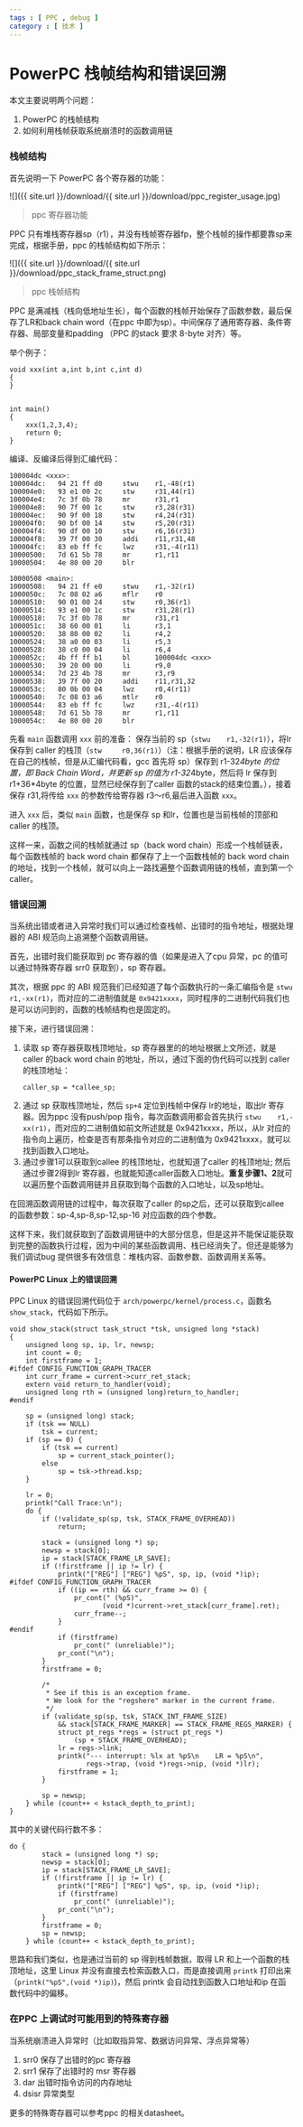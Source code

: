 ```yaml
---
tags : [ PPC , debug ]
category : [ 技术 ]
---
```


PowerPC 栈帧结构和错误回溯
==============================


本文主要说明两个问题：
1. PowerPC 的栈帧结构
2. 如何利用栈帧获取系统崩溃时的函数调用链


### 栈帧结构

首先说明一下 PowerPC 各个寄存器的功能：

![]({{ site.url }}/download/{{ site.url }}/download/ppc_register_usage.jpg)
>ppc 寄存器功能

PPC 只有堆栈寄存器sp（r1），并没有栈帧寄存器fp，整个栈帧的操作都要靠sp来完成，根据手册，ppc 的栈帧结构如下所示：

![]({{ site.url }}/download/{{ site.url }}/download/ppc_stack_frame_struct.png)
>ppc 栈帧结构

PPC 是满减栈（栈向低地址生长），每个函数的栈帧开始保存了函数参数，最后保存了LR和back chain word（在ppc 中即为sp）。中间保存了通用寄存器、条件寄存器、局部变量和padding （PPC 的stack 要求 8-byte 对齐）等。

举个例子：

```
void xxx(int a,int b,int c,int d)
{                                
}                                
                                 
                                 
int main()                       
{                                
    xxx(1,2,3,4);                
    return 0;                    
}                                
```

编译、反编译后得到汇编代码：

```
100004dc <xxx>:                                   
100004dc:   94 21 ff d0     stwu    r1,-48(r1)    
100004e0:   93 e1 00 2c     stw     r31,44(r1)    
100004e4:   7c 3f 0b 78     mr      r31,r1        
100004e8:   90 7f 00 1c     stw     r3,28(r31)    
100004ec:   90 9f 00 18     stw     r4,24(r31)    
100004f0:   90 bf 00 14     stw     r5,20(r31)    
100004f4:   90 df 00 10     stw     r6,16(r31)    
100004f8:   39 7f 00 30     addi    r11,r31,48    
100004fc:   83 eb ff fc     lwz     r31,-4(r11)   
10000500:   7d 61 5b 78     mr      r1,r11        
10000504:   4e 80 00 20     blr                   
                                                  
10000508 <main>:                                  
10000508:   94 21 ff e0     stwu    r1,-32(r1)    
1000050c:   7c 08 02 a6     mflr    r0            
10000510:   90 01 00 24     stw     r0,36(r1)     
10000514:   93 e1 00 1c     stw     r31,28(r1)    
10000518:   7c 3f 0b 78     mr      r31,r1        
1000051c:   38 60 00 01     li      r3,1          
10000520:   38 80 00 02     li      r4,2          
10000524:   38 a0 00 03     li      r5,3          
10000528:   38 c0 00 04     li      r6,4          
1000052c:   4b ff ff b1     bl      100004dc <xxx>
10000530:   39 20 00 00     li      r9,0          
10000534:   7d 23 4b 78     mr      r3,r9         
10000538:   39 7f 00 20     addi    r11,r31,32    
1000053c:   80 0b 00 04     lwz     r0,4(r11)     
10000540:   7c 08 03 a6     mtlr    r0            
10000544:   83 eb ff fc     lwz     r31,-4(r11)   
10000548:   7d 61 5b 78     mr      r1,r11        
1000054c:   4e 80 00 20     blr                   
```

先看 `main` 函数调用 `xxx` 前的准备： 保存当前的 sp（`stwu    r1,-32(r1)`），将lr 保存到 caller 的栈顶（`stw     r0,36(r1)`）（注：根据手册的说明，LR 应该保存在自己的栈帧，但是从汇编代码看，gcc 首先将 sp）保存到 r1-32*4byte 的位置，即 Back Chain Word，并更新 sp 的值为 r1-32*4byte，然后将 lr 保存到 r1+36*4byte 的位置，显然已经保存到了caller 函数的stack的结束位置。），接着保存 r31,将传给 `xxx` 的参数传给寄存器 r3～r6,最后进入函数 `xxx`。

进入 `xxx` 后，类似 `main` 函数，也是保存 sp 和lr，位置也是当前栈帧的顶部和caller 的栈顶。

这样一来，函数之间的栈帧就通过 sp（back word chain）形成一个栈帧链表，每个函数栈帧的 back word chain 都保存了上一个函数栈帧的 back word chain 的地址，找到一个栈帧，就可以向上一路找遍整个函数调用链的栈帧，直到第一个 caller。


### 错误回溯

当系统出错或者进入异常时我们可以通过检查栈帧、出错时的指令地址，根据处理器的 ABI 规范向上追溯整个函数调用链。

首先，出错时我们能获取到 pc 寄存器的值（如果是进入了cpu 异常，pc 的值可以通过特殊寄存器 srr0 获取到），sp 寄存器。

其次，根据 ppc 的 ABI 规范我们已经知道了每个函数执行的一条汇编指令是 `stwu    r1,-xx(r1)`，而对应的二进制值就是 `0x9421xxxx`，同时程序的二进制代码我们也是可以访问到的，函数的栈帧结构也是固定的。

接下来，进行错误回溯：
 
1. 读取 sp 寄存器获取栈顶地址，sp 寄存器里的的地址根据上文所述，就是caller 的back word chain 的地址，所以，通过下面的伪代码可以找到 caller 的栈顶地址：
    ```
    caller_sp = *callee_sp;
    ```
2. 通过 sp 获取栈顶地址，然后 `sp+4` 定位到栈帧中保存 lr的地址，取出lr 寄存器。因为ppc 没有push/pop 指令，每次函数调用都会首先执行 `stwu    r1,-xx(r1)`，而对应的二进制值如前文所述就是 0x9421xxxx，所以，从lr 对应的指令向上遍历，检查是否有那条指令对应的二进制值为 0x9421xxxx，就可以找到函数入口地址。
3. 通过步骤1可以获取到callee 的栈顶地址，也就知道了caller 的栈顶地址; 然后通过步骤2得到lr 寄存器，也就能知道caller函数入口地址。**重复步骤1、2**就可以遍历整个函数调用链并且获取到每个函数的入口地址，以及sp地址。

在回溯函数调用链的过程中，每次获取了caller 的sp之后，还可以获取到callee 的函数参数：sp-4,sp-8,sp-12,sp-16 对应函数的四个参数。

这样下来，我们就获取到了函数调用链中的大部分信息，但是这并不能保证能获取到完整的函数执行过程，因为中间的某些函数调用、栈已经消失了。但还是能够为我们调试bug 提供很多有效信息：堆栈内容、函数参数、函数调用关系等。

#### PowerPC Linux 上的错误回溯

PPC Linux 的错误回溯代码位于 `arch/powerpc/kernel/process.c`，函数名 `show_stack`，代码如下所示。

```
void show_stack(struct task_struct *tsk, unsigned long *stack)     
{                                                                  
    unsigned long sp, ip, lr, newsp;                               
    int count = 0;                                                 
    int firstframe = 1;                                            
#ifdef CONFIG_FUNCTION_GRAPH_TRACER                                
    int curr_frame = current->curr_ret_stack;                      
    extern void return_to_handler(void);                           
    unsigned long rth = (unsigned long)return_to_handler;          
#endif                                                             
                                                                   
    sp = (unsigned long) stack;                                    
    if (tsk == NULL)                                               
        tsk = current;                                             
    if (sp == 0) {                                                 
        if (tsk == current)                                        
            sp = current_stack_pointer();                          
        else                                                       
            sp = tsk->thread.ksp;                                  
    }                                                              
                                                                   
    lr = 0;                                                        
    printk("Call Trace:\n");                                       
    do {                                                           
        if (!validate_sp(sp, tsk, STACK_FRAME_OVERHEAD))           
            return;                                                
                                                                   
        stack = (unsigned long *) sp;                              
        newsp = stack[0];                                          
        ip = stack[STACK_FRAME_LR_SAVE];                           
        if (!firstframe || ip != lr) {                             
            printk("["REG"] ["REG"] %pS", sp, ip, (void *)ip);     
#ifdef CONFIG_FUNCTION_GRAPH_TRACER                                
            if ((ip == rth) && curr_frame >= 0) {                  
                pr_cont(" (%pS)",                                  
                       (void *)current->ret_stack[curr_frame].ret);
                curr_frame--;                                      
            }                                                      
#endif                                                             
            if (firstframe)                                        
                pr_cont(" (unreliable)");                          
            pr_cont("\n");                                         
        }                                                              
        firstframe = 0;                                                
                                                                       
        /*                                                             
         * See if this is an exception frame.                          
         * We look for the "regshere" marker in the current frame.     
         */                                                            
        if (validate_sp(sp, tsk, STACK_INT_FRAME_SIZE)                 
            && stack[STACK_FRAME_MARKER] == STACK_FRAME_REGS_MARKER) { 
            struct pt_regs *regs = (struct pt_regs *)                  
                (sp + STACK_FRAME_OVERHEAD);                           
            lr = regs->link;                                           
            printk("--- interrupt: %lx at %pS\n    LR = %pS\n",        
                   regs->trap, (void *)regs->nip, (void *)lr);         
            firstframe = 1;                                            
        }                                                              
                                                                       
        sp = newsp;                                                    
    } while (count++ < kstack_depth_to_print);                         
}                                                                      
```

其中的关键代码行数不多：

```
do {                                                               
        stack = (unsigned long *) sp;                              
        newsp = stack[0];                                          
        ip = stack[STACK_FRAME_LR_SAVE];                           
        if (!firstframe || ip != lr) {                             
            printk("["REG"] ["REG"] %pS", sp, ip, (void *)ip);                                                      
            if (firstframe)                                        
                pr_cont(" (unreliable)");                          
            pr_cont("\n");                                         
        }                                                              
        firstframe = 0;                                                        
        sp = newsp;                                                    
    } while (count++ < kstack_depth_to_print);  
```

思路和我们类似，也是通过当前的 sp 得到栈帧数据，取得 LR 和上一个函数的栈顶地址，这里 Linux 并没有直接去检索函数入口，而是直接调用 `printk` 打印出来（`printk("%pS",(void *)ip)`)，然后 printk 会自动找到函数入口地址和ip 在函数代码中的偏移。

### 在PPC 上调试时可能用到的特殊寄存器

当系统崩溃进入异常时（比如取指异常、数据访问异常、浮点异常等）
1. srr0 保存了出错时的pc 寄存器
1. srr1 保存了出错时的 msr 寄存器
1. dar  出错时指令访问的内存地址
1. dsisr 异常类型

更多的特殊寄存器可以参考ppc 的相关datasheet。



